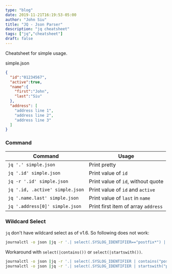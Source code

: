 ```yaml
---
type: "blog"
date: 2019-11-21T16:19:53-05:00
author: "John Siu"
title: "JQ - Json Parser"
description: "jq cheatsheet"
tags: ["jq","cheatsheet"]
draft: false
---
```

Cheatsheet for simple usage.
<!--more-->

simple.json

```json
{
  "id":"01234567",
  "active":true,
  "name":{
    "first":"John",
    "last":"Siu"
  },
  "address": [
    "address line 1",
    "address line 2",
    "address line 3"
  ]
}
```

### Command

Command|Usage
---|---
`jq '.' simple.json`|Print pretty
`jq '.id' simple.json`|Print value of `id`
`jq -r '.id' simple.json`|Print value of `id`, without quote
`jq '.id, .active' simple.json`|Print value of `id` and `active`
`jq '.name.last' simple.json`|Print value of `last` in `name`
`jq '.address[0]' simple.json`|Print first item of array `address`

### Wildcard Select

`jq` don't have wildcard select as of v1.6. So following does not work:

```sh
journalctl -o json |jq -r '.| select(.SYSLOG_IDENTIFIER=="postfix*") | .SYSLOG_IDENTIFIER'
```

Workaround with `select(|contains())` or `select(|startswith())`.

```sh
journalctl -o json |jq -r '.| select(.SYSLOG_IDENTIFIER | contains("postfix")) | .SYSLOG_IDENTIFIER'
journalctl -o json |jq -r '.| select(.SYSLOG_IDENTIFIER | startswith("postfix")) | .SYSLOG_IDENTIFIER'
```